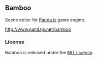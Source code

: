 ## Bamboo

Scene editor for [Panda.js](http://www.pandajs.net) game engine.

http://www.pandajs.net/bamboo

### License

Bamboo is released under the [MIT License](http://opensource.org/licenses/MIT).
